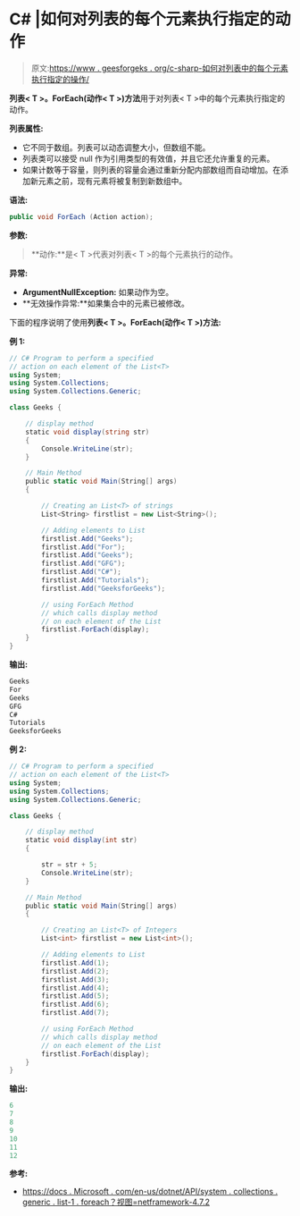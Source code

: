 # C# |如何对列表的每个元素执行指定的动作

> 原文:[https://www . geesforgeks . org/c-sharp-如何对列表中的每个元素执行指定的操作/](https://www.geeksforgeeks.org/c-sharp-how-to-perform-a-specified-action-on-each-element-of-the-list/)

**列表< T >。ForEach(动作< T >)方法**用于对列表< T >中的每个元素执行指定的动作。

**列表属性:**

*   它不同于数组。列表可以动态调整大小，但数组不能。
*   列表类可以接受 null 作为引用类型的有效值，并且它还允许重复的元素。
*   如果计数等于容量，则列表的容量会通过重新分配内部数组而自动增加。在添加新元素之前，现有元素将被复制到新数组中。

**语法:**

```cs
public void ForEach (Action action);

```

**参数:**

> **动作:**是< T >代表对列表< T >的每个元素执行的动作。

**异常:**

*   **ArgumentNullException:** 如果动作为空。
*   **无效操作异常:**如果集合中的元素已被修改。

下面的程序说明了使用**列表< T >。ForEach(动作< T >)方法:**

**例 1:**

```cs
// C# Program to perform a specified
// action on each element of the List<T>
using System;
using System.Collections;
using System.Collections.Generic;

class Geeks {

    // display method
    static void display(string str)
    {
        Console.WriteLine(str);
    }

    // Main Method
    public static void Main(String[] args)
    {

        // Creating an List<T> of strings
        List<String> firstlist = new List<String>();

        // Adding elements to List
        firstlist.Add("Geeks");
        firstlist.Add("For");
        firstlist.Add("Geeks");
        firstlist.Add("GFG");
        firstlist.Add("C#");
        firstlist.Add("Tutorials");
        firstlist.Add("GeeksforGeeks");

        // using ForEach Method
        // which calls display method
        // on each element of the List
        firstlist.ForEach(display);
    }
}
```

**输出:**

```cs
Geeks
For
Geeks
GFG
C#
Tutorials
GeeksforGeeks

```

**例 2:**

```cs
// C# Program to perform a specified
// action on each element of the List<T>
using System;
using System.Collections;
using System.Collections.Generic;

class Geeks {

    // display method
    static void display(int str)
    {

        str = str + 5;
        Console.WriteLine(str);
    }

    // Main Method
    public static void Main(String[] args)
    {

        // Creating an List<T> of Integers
        List<int> firstlist = new List<int>();

        // Adding elements to List
        firstlist.Add(1);
        firstlist.Add(2);
        firstlist.Add(3);
        firstlist.Add(4);
        firstlist.Add(5);
        firstlist.Add(6);
        firstlist.Add(7);

        // using ForEach Method
        // which calls display method
        // on each element of the List
        firstlist.ForEach(display);
    }
}
```

**输出:**

```cs
6
7
8
9
10
11
12

```

**参考:**

*   [https://docs . Microsoft . com/en-us/dotnet/API/system . collections . generic . list-1 . foreach？视图=netframework-4.7.2](https://docs.microsoft.com/en-us/dotnet/api/system.collections.generic.list-1.foreach?view=netframework-4.7.2)